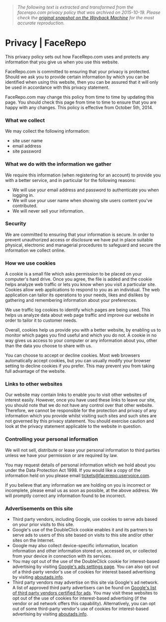 > *The following text is extracted and transformed from the facerepo.com privacy policy that was archived on 2015-10-19. Please check the [original snapshot on the Wayback Machine](https://web.archive.org/web/20151019054853id_/http%3A//facerepo.com/app/privacy) for the most accurate reproduction.*

# Privacy | FaceRepo

This privacy policy sets out how FaceRepo.com uses and protects any information that you give us when you use this website.

FaceRepo.com is committed to ensuring that your privacy is protected. Should we ask you to provide certain information by which you can be identified when using this website, then you can be assured that it will only be used in accordance with this privacy statement.

FaceRepo.com may change this policy from time to time by updating this page. You should check this page from time to time to ensure that you are happy with any changes. This policy is effective from October 5th, 2014. 

### What we collect

We may collect the following information:

  * site user name
  * email address
  * site password



### What we do with the information we gather

We require this information (when registering for an account) to provide you with a better service, and in particular for the following reasons:

  * We will use your email address and password to authenticate you when logging in.
  * We will use your user name when showing site users content you've contributed.
  * We will never sell your information.



### Security

We are committed to ensuring that your information is secure. In order to prevent unauthorized access or disclosure we have put in place suitable physical, electronic and managerial procedures to safeguard and secure the information we collect online.

### How we use cookies

A cookie is a small file which asks permission to be placed on your computer's hard drive. Once you agree, the file is added and the cookie helps analyze web traffic or lets you know when you visit a particular site. Cookies allow web applications to respond to you as an individual. The web application can tailor its operations to your needs, likes and dislikes by gathering and remembering information about your preferences. 

We use traffic log cookies to identify which pages are being used. This helps us analyze data about web page traffic and improve our website in order to tailor it to customer needs. 

Overall, cookies help us provide you with a better website, by enabling us to monitor which pages you find useful and which you do not. A cookie in no way gives us access to your computer or any information about you, other than the data you choose to share with us. 

You can choose to accept or decline cookies. Most web browsers automatically accept cookies, but you can usually modify your browser setting to decline cookies if you prefer. This may prevent you from taking full advantage of the website. 

### Links to other websites

Our website may contain links to enable you to visit other websites of interest easily. However, once you have used these links to leave our site, you should note that we do not have any control over that other website. Therefore, we cannot be responsible for the protection and privacy of any information which you provide whilst visiting such sites and such sites are not governed by this privacy statement. You should exercise caution and look at the privacy statement applicable to the website in question.

### Controlling your personal information

We will not sell, distribute or lease your personal information to third parties unless we have your permission or are required by law. 

You may request details of personal information which we hold about you under the Data Protection Act 1998. If you would like a copy of the information held on you please email [tickets@facerepo.uservoice.com](mailto:tickets@facerepo.uservoice.com).

If you believe that any information we are holding on you is incorrect or incomplete, please email us as soon as possible, at the above address. We will promptly correct any information found to be incorrect. 

### Advertisements on this site

  * Third party vendors, including Google, use cookies to serve ads based on your prior visits to this site.
  * Google's use of the DoubleClick cookie enables it and its partners to serve ads to users of this site based on visits to this site and/or other sites on the Internet.
  * Google may also collect device-specific information, location information and other information stored on, accessed on, or collected from your device in connection with its services.
  * You may opt out of the use of the DoubleClick cookie for interest-based advertising by visiting [Google's ads settings page](https://www.google.com/settings/ads). You can also opt out of a third-party vendor's use of cookies for interest based advertising by visiting [aboutads.info](http://aboutads.info/). 
  * Third party vendors may advertise on this site via Google's ad network. A list of approved third party advertisers can be found on [Google's list of third party vendors certified for ads](https://support.google.com/dfp_sb/answer/94149). You may visit these websites to opt out of the use of cookies for interest-based advertising (if the vendor or ad network offers this capability). Alternatively, you can opt out of some third-party vendor's use of cookies for interest-based advertising by visiting [aboutads.info](http://aboutads.info/). 


